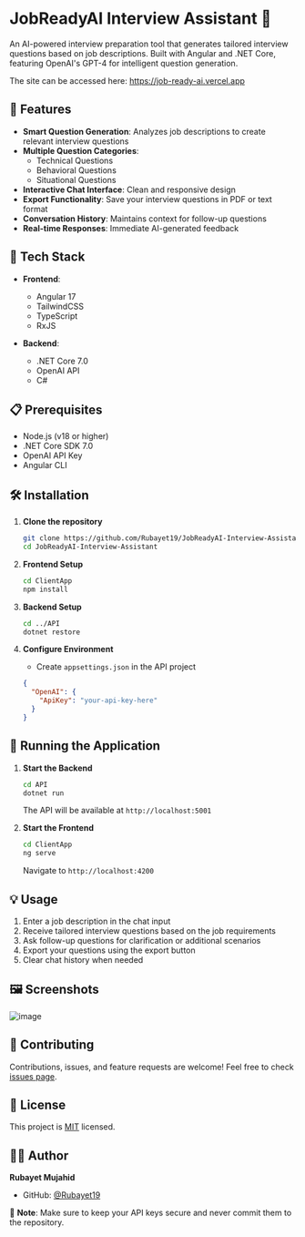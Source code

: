 # JobReadyAI Interview Assistant 🤖

An AI-powered interview preparation tool that generates tailored interview questions based on job descriptions. Built with Angular and .NET Core, featuring OpenAI's GPT-4 for intelligent question generation.

The site can be accessed here: https://job-ready-ai.vercel.app

## 🌟 Features

- **Smart Question Generation**: Analyzes job descriptions to create relevant interview questions
- **Multiple Question Categories**:
  - Technical Questions
  - Behavioral Questions
  - Situational Questions
- **Interactive Chat Interface**: Clean and responsive design
- **Export Functionality**: Save your interview questions in PDF or text format
- **Conversation History**: Maintains context for follow-up questions
- **Real-time Responses**: Immediate AI-generated feedback

## 🚀 Tech Stack

- **Frontend**:
  - Angular 17
  - TailwindCSS
  - TypeScript
  - RxJS

- **Backend**:
  - .NET Core 7.0
  - OpenAI API
  - C#

## 📋 Prerequisites

- Node.js (v18 or higher)
- .NET Core SDK 7.0
- OpenAI API Key
- Angular CLI

## 🛠️ Installation

1. **Clone the repository**
   ```bash
   git clone https://github.com/Rubayet19/JobReadyAI-Interview-Assistant.git
   cd JobReadyAI-Interview-Assistant
   ```

2. **Frontend Setup**
   ```bash
   cd ClientApp
   npm install
   ```

3. **Backend Setup**
   ```bash
   cd ../API
   dotnet restore
   ```

4. **Configure Environment**
   - Create `appsettings.json` in the API project
   ```json
   {
     "OpenAI": {
       "ApiKey": "your-api-key-here"
     }
   }
   ```

## 🚦 Running the Application

1. **Start the Backend**
   ```bash
   cd API
   dotnet run
   ```
   The API will be available at `http://localhost:5001`

2. **Start the Frontend**
   ```bash
   cd ClientApp
   ng serve
   ```
   Navigate to `http://localhost:4200`

## 💡 Usage

1. Enter a job description in the chat input
2. Receive tailored interview questions based on the job requirements
3. Ask follow-up questions for clarification or additional scenarios
4. Export your questions using the export button
5. Clear chat history when needed

## 🖼️ Screenshots

![image](https://github.com/user-attachments/assets/90d42d05-0295-444a-8559-06e5dd928b4a)



## 🤝 Contributing

Contributions, issues, and feature requests are welcome! Feel free to check [issues page](https://github.com/Rubayet19/JobReadyAI-Interview-Assistant/issues).

## 📝 License

This project is [MIT](LICENSE) licensed.

## 👨‍💻 Author

**Rubayet Mujahid**
- GitHub: [@Rubayet19](https://github.com/Rubayet19)


💼 **Note**: Make sure to keep your API keys secure and never commit them to the repository.
